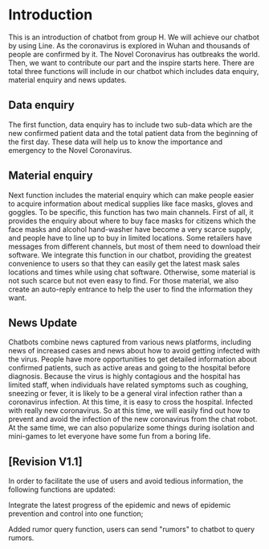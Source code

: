 # Introduction

This is an introduction of chatbot from group H. We will achieve our chatbot by using Line. As the coronavirus is explored in Wuhan and thousands of people are confirmed by it. The Novel Coronavirus has outbreaks the world. Then, we want to contribute our part and the inspire starts here. There are total three functions will include in our chatbot which includes data enquiry, material enquiry and news updates.

## Data enquiry

The first function, data enquiry has to include two sub-data which are the new confirmed patient data and the total patient data from the beginning of the first day. These data will help us to know the importance and emergency to the Novel Coronavirus.

## Material enquiry 

Next function includes the material enquiry which can make people easier to acquire information about medical supplies like face masks, gloves and goggles. To be specific, this function has two main channels. First of all, it provides the enquiry about where to buy face masks for citizens which the face masks and alcohol hand-washer have become a very scarce supply, and people have to line up to buy in limited locations. Some retailers have messages from different channels, but most of them need to download their software. We integrate this function in our chatbot, providing the greatest convenience to users so that they can easily get the latest mask sales locations and times while using chat software. Otherwise, some material is not such scarce but not even easy to find. For those material, we also create an auto-reply entrance to help the user to find the information they want.

## News Update

Chatbots combine news captured from various news platforms, including news of increased cases and news about how to avoid getting infected with the virus. People have more opportunities to get detailed information about confirmed patients, such as active areas and going to the hospital before diagnosis. Because the virus is highly contagious and the hospital has limited staff, when individuals have related symptoms such as coughing, sneezing or fever, it is likely to be a general viral infection rather than a coronavirus infection. At this time, it is easy to cross the hospital. Infected with really new coronavirus. So at this time, we will easily find out how to prevent and avoid the infection of the new coronavirus from the chat robot. At the same time, we can also popularize some things during isolation and mini-games to let everyone have some fun from a boring life. 

## [Revision V1.1]

In order to facilitate the use of users and avoid tedious information, the following functions are updated:

Integrate the latest progress of the epidemic and news of epidemic prevention and control into one function;

Added rumor query function, users can send "rumors" to chatbot to query rumors.




